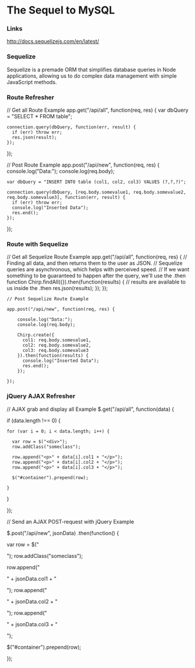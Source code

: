 # The Sequel to MySQL


### Links
http://docs.sequelizejs.com/en/latest/

### Sequelize
Sequelize is a premade ORM that simplifies database queries in Node applications, allowing us to do complex data management with simple JavaScript methods.

### Route Refresher

  // Get all Route Example
  app.get("/api/all", function(req, res) {
    var dbQuery = "SELECT * FROM table";

    connection.query(dbQuery, function(err, result) {
      if (err) throw err;
      res.json(result);
    });
  });

 // Post Route Example
  app.post("/api/new", function(req, res) {
    console.log("Data:");
    console.log(req.body);

    var dbQuery = "INSERT INTO table (col1, col2, col3) VALUES (?,?,?)";

    connection.query(dbQuery, [req.body.somevalue1, req.body.somevalue2, req.body.somevalue3], function(err, result) {
      if (err) throw err;
      console.log("Inserted Data");
      res.end();
    });
  });

### Route with Sequelize

  // Get all Sequelize Route Example
  app.get("/api/all", function(req, res) {
    // Finding all data, and then returns them to the user as JSON.
    // Sequelize queries are asynchronous, which helps with perceived speed.
    // If we want something to be guaranteed to happen after the query, we'll use the .then function
    Chirp.findAll({}).then(function(results) {
      // results are available to us inside the .then
      res.json(results);
    });
  });

    // Post Sequelize Route Example

    app.post("/api/new", function(req, res) {

        console.log("Data:");
        console.log(req.body);

        Chirp.create({
          col1: req.body.somevalue1,
          col2: req.body.somevalue2,
          col3: req.body.somevalue3
        }).then(function(results) {
          console.log("Inserted Data");
          res.end();
        });

    });


### jQuery AJAX Refresher

// AJAX grab and display all Example
$.get("/api/all", function(data) {

  if (data.length !== 0) {

    for (var i = 0; i < data.length; i++) {

      var row = $("<div>");
      row.addClass("someclass");

      row.append("<p>" + data[i].col1 + "</p>");
      row.append("<p>" + data[i].col2 + "</p>");
      row.append("<p>" + data[i].col3 + "</p>");

      $("#container").prepend(row);

    }

  }

});

// Send an AJAX POST-request with jQuery Example

$.post("/api/new", jsonData)
.then(function() {

  var row = $("<div>");
  row.addClass("someclass");

  row.append("<p>" + jsonData.col1 + "</p>");
  row.append("<p>" + jsonData.col2 + "</p>");
  row.append("<p>" + jsonData.col3 + "</p>");

  $("#container").prepend(row);

});



